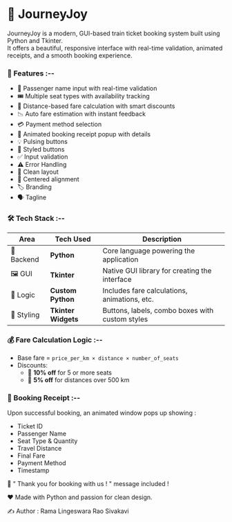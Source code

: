 # 🚆 JourneyJoy  

JourneyJoy is a modern, GUI-based train ticket booking system built using Python and Tkinter.  
It offers a beautiful, responsive interface with real-time validation, animated receipts, and a smooth booking experience.

### 🎯 Features :--

- 👤 Passenger name input with real-time validation  
- 🎟️ Multiple seat types with availability tracking  
- 📏 Distance-based fare calculation with smart discounts  
- 📉 Auto fare estimation with instant feedback  
- 💳 Payment method selection
- 📃 Animated booking receipt popup with details  
- 💡 Pulsing buttons
- 🎨 Styled buttons  
- ✅ Input validation
- ⚠️ Error Handling  
- 🧼 Clean layout
- 🎯 Centered alignment
- 🏷️ Branding
- 🗣️ Tagline

### 🛠️ Tech Stack :--

| Area        | Tech Used            | Description                                  |
|-------------|----------------------|----------------------------------------------|
| 🐍 Backend   | **Python**           | Core language powering the application       |
| 🖼️ GUI       | **Tkinter**          | Native GUI library for creating the interface|
| 🧠 Logic     | **Custom Python**    | Includes fare calculations, animations, etc. |
| 🎨 Styling   | **Tkinter Widgets**  | Buttons, labels, combo boxes with custom styles |

### 💰 Fare Calculation Logic :--

- Base fare = `price_per_km × distance × number_of_seats`
- Discounts:
  - 🎁 **10% off** for 5 or more seats
  - 🎁 **5% off** for distances over 500 km

### 🧾 Booking Receipt :--

Upon successful booking, an animated window pops up showing :

- Ticket ID  
- Passenger Name  
- Seat Type & Quantity  
- Travel Distance  
- Final Fare  
- Payment Method  
- Timestamp
 
🎉 " Thank you for booking with us ! " message included !
  
❤️ Made with Python and passion for clean design.

✍️ Author :
Rama Lingeswara Rao Sivakavi
